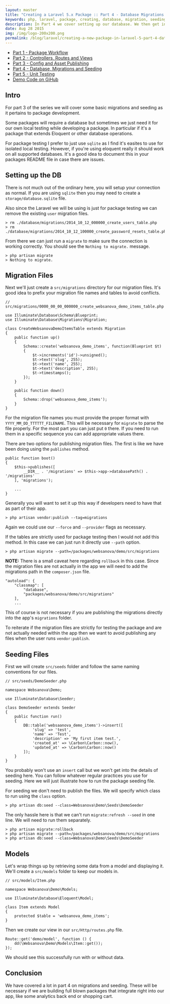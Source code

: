 ```yaml
---
layout: master
title: "Creating a Laravel 5.x Package :: Part 4 - Database Migrations and Seeding"
keywords: php, laravel, package, creating, database, migration, seeding, models, websanova
description: In Part 4 we cover setting up our database. We then get into migrations and seeding data between our package and an app.
date: Aug 28 2015
img: /img/logo-200x200.png
permalink: /blog/laravel/creating-a-new-package-in-laravel-5-part-4-database-migrations-and-seeding.html
---
```


* [Part 1 - Package Workflow](/blog/laravel/creating-a-new-package-in-laravel-5-part-1-package-workflow)
* [Part 2 - Controllers, Routes and Views](/blog/laravel/creating-a-new-package-in-laravel-5-part-2-controllers-routes-and-views)
* [Part 3 - Config and Asset Publishing](/blog/laravel/creating-a-new-package-in-laravel-5-part-3-config-and-asset-publishing)
* [Part 4 - Database, Migrations and Seeding](/blog/laravel/creating-a-new-package-in-laravel-5-part-4-database-migrations-and-seeding)
* [Part 5 - Unit Testing](/blog/laravel/creating-a-new-package-in-laravel-5-part-5-unit-testing)
* [Demo Code on GiHub](https://github.com/websanova/laravel-demo)

## Intro

For part 3 of the series we will cover some basic migrations and seeding as it pertains to package development.

Some packages will require a database but sometimes we just need it for our own local testing while developing a package. In particular if it's a package that extends Eloquent or other database operations.

For package testing I prefer to just use `sqlite` as I find it's easites to use for isolated local testing. However, if you're using eloquent really it should work on all supported databases. It's a good idea to document this in your packages README file in case there are issues.

## Setting up the DB

There is not much out of the ordinary here, you will setup your connection as normal. If you are using `sqlite` then you may need to create a `storage/database.sqlite` file.

Also since the Laravel we will be using is just for package testing we can remove the existing `user` migration files.

~~~
> rm ./database/migrations/2014_10_12_000000_create_users_table.php
> rm ./database/migrations/2014_10_12_100000_create_password_resets_table.php
~~~

From there we can just run a `migrate` to make sure the connection is working correctly. You should see the `Nothing to migrate.` message.

~~~
> php artisan migrate
> Nothing to migrate.
~~~

## Migration Files

Next we'll just create a `src/migrations` directory for our migration files. It's good idea to prefix your migration file names and tables to avoid conflicts.

~~~
// src/migrations/0000_00_00_000000_create_websanova_demo_items_table.php

use Illuminate\Database\Schema\Blueprint;
use Illuminate\Database\Migrations\Migration;

class CreateWebsanovaDemoItemsTable extends Migration
{
    public function up()
    {
        Schema::create('websanova_demo_items', function(Blueprint $t)
        {
            $t->increments('id')->unsigned();
            $t->text('slug', 255);
            $t->text('name', 255);
            $t->text('description', 255);
            $t->timestamps();
        });
    }

    public function down()
    {
        Schema::drop('websanova_demo_items');
    }
}
~~~

For the migration file names you must provide the proper format with `YYYY_MM_DD_TTTTTT_FILENAME`. This will be necessary for `migrate` to parse the file properly. For the most part you can just put `0` there. If you need to run them in a specific sequence you can add appropriate values there.

There are two options for publishing migration files. The first is like we have been doing using the `publishes` method.

~~~
public function boot()
{
    $this->publishes([
        __DIR__ . '/migrations' => $this->app->databasePath() . '/migrations'
    ], 'migrations');

    ...
}
~~~

Generally you will want to set it up this way if developers need to have that as part of their app. 

~~~
> php artisan vendor:publish --tag=migrations
~~~

Again we could use our `--force` and `--provider` flags as necessary.

If the tables are strictly used for package testing then I would not add this method. In this case we can just run it directly use `--path` option.

~~~
> php artisan migrate --path=/packages/websanova/demo/src/migrations
~~~

**NOTE:** There is a small caveat here regarding `rollback` in this case. Since the migration files are not actually in the app we will need to add the migrations path in the `composer.json` file.

~~~
"autoload": {
    "classmap": [
        "database",
        "packages/websanova/demo/src/migrations"
    ],
    ...
~~~

This of course is not necessary if you are publishing the migrations directly into the app's `migrations` folder.

To reiterate if the migration files are strictly for testing the package and are not actually needed within the app then we want to avoid publishing any files when the user runs `vendor:publish`.

## Seeding Files

First we will create `src/seeds` folder and follow the same naming conventions for our files.

~~~
// src/seeds/DemoSeeder.php

namespace Websanova\Demo;

use Illuminate\Database\Seeder;

class DemoSeeder extends Seeder
{
    public function run()
    {
        DB::table('websaanova_demo_items')->insert([
            'slug' => 'test',
            'name' => 'Test',
            'description' => 'My first item test.',
            'created_at' => \Carbon\Carbon::now(),
            'updated_at' => \Carbon\Carbon::now()
        ]);
    }
}
~~~

You probably won't use an `insert` call but we won't get into the details of seeding here. You can follow whatever regular practices you use for seeding. Here we will just illustrate how to run the package seeding file.

For seeding we don't need to publish the files. We will specify which class to run using the `class` option.

~~~
> php artisan db:seed --class=Websanova\Demo\Seeds\DemoSeeder
~~~

The only hassle here is that we can't run `migrate:refresh --seed` in one line. We will need to run them separately.

~~~
> php artisan migrate:rollback
> php artisan migrate --path=/packages/websanova/demo/src/migrations
> php artisan db:seed --class=Websanova\Demo\Seeds\DemoSeeder
~~~

## Models

Let's wrap things up by retrieving some data from a model and displaying it. We'll create a `src/models` folder to keep our models in.

~~~
// src/models/Item.php

namespace Websanova\Demo\Models;

use Illuminate\Database\Eloquent\Model;

class Item extends Model
{
    protected $table = 'websanova_demo_items';
}
~~~

Then we create our view in our `src/Http/routes.php` file.

~~~
Route::get('demo/model', function () {
	dd(\Websanova\Demo\Models\Item::get());
});
~~~

We should see this successfully run with or without data.

## Conclusion

We have covered a lot in part 4 on migrations and seeding. These will be necessary if we are building full blown packages that integrate right into our app, like some analytics back end or shopping cart.